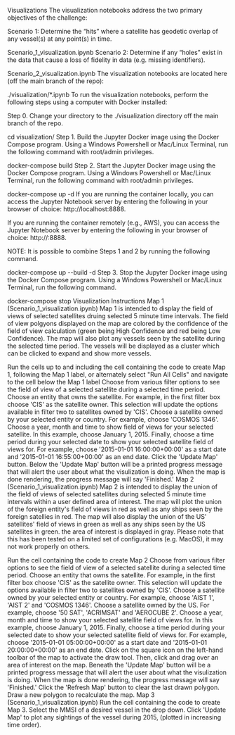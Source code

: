 Visualizations
The visualization notebooks address the two primary objectives of the challenge:

Scenario 1: Determine the “hits” where a satellite has geodetic overlap of any vessel(s) at any point(s) in time.

Scenario_1_visualization.ipynb
Scenario 2: Determine if any “holes” exist in the data that cause a loss of fidelity in data (e.g. missing identifiers).

Scenario_2_visualization.ipynb
The visualization notebooks are located here (off the main branch of the repo):

./visualization/*.ipynb
To run the visualization notebooks, perform the following steps using a computer with Docker installed:

Step 0. Change your directory to the ./visualization directory off the main branch of the repo.

cd visualization/
Step 1. Build the Jupyter Docker image using the Docker Compose program. Using a Windows Powershell or Mac/Linux Terminal, run the following command with root/admin privileges.

docker-compose build
Step 2. Start the Jupyter Docker image using the Docker Compose program. Using a Windows Powershell or Mac/Linux Terminal, run the following command with root/admin privileges.

docker-compose up -d
If you are running the container locally, you can access the Jupyter Notebook server by entering the following in your browser of choice: http://localhost:8888.

If you are running the container remotely (e.g., AWS), you can access the Jupyter Notebook server by entering the following in your browser of choice: http://<myipaddress>:8888.

NOTE: It is possible to combine Steps 1 and 2 by running the following command.

docker-compose up --build -d
Step 3. Stop the Jupyter Docker image using the Docker Compose program. Using a Windows Powershell or Mac/Linux Terminal, run the following command.

docker-compose stop
Visualization Instructions
Map 1 (Scenario_1_visualization.ipynb)
Map 1 is intended to display the field of views of selected satellites druing selected 5 minute time intervals. The field of view polgyons displayed on the map are colored by the confidence of the field of view calculation (green being High Confidence and red being Low Confidence). The map will also plot any vessels seen by the satellite during the selected time period. The vessels will be displayed as a cluster which can be clicked to expand and show more vessels.

Run the cells up to and including the cell containing the code to create Map 1, following the Map 1 label, or alternately select "Run All Cells" and navigate to the cell below the Map 1 label
Choose from various filter options to see the field of view of a selected satellite during a selected time period.
Choose an entity that owns the satellite. For example, in the first filter box choose 'CIS' as the satellite owner. This selection will update the options available in filter two to satellites owned by 'CIS'.
Choose a satellite owned by your selected entity or country. For example, choose 'COSMOS 1346'.
Choose a year, month and time to show field of views for your selected satellite. In this example, choose January 1, 2015.
Finally, choose a time period during your selected date to show your selected satellite field of views for. For example, choose '2015-01-01 16:00:00+00:00' as a start date and '2015-01-01 16:55:00+00:00' as an end date.
Click the 'Update Map' button.
Below the 'Update Map' button will be a printed progress message that will alert the user about what the visulization is doing. When the map is done rendering, the progress message will say 'Finished.'
Map 2 (Scenario_1_visualization.ipynb)
Map 2 is intended to display the union of the field of views of selected satellites during selected 5 minute time intervals within a user defined area of interest. The map will plot the union of the foreign entity's field of views in red as well as any ships seen by the foreign satellies in red. The map will also display the union of the US' satellites' field of views in green as well as any ships seen by the US satellites in green. the area of interest is displayed in gray. Please note that this has been tested on a limited set of configurations (e.g. MacOS), it may not work properly on others.

Run the cell containing the code to create Map 2
Choose from various filter options to see the field of view of a selected satellite during a selected time period.
Choose an entity that owns the satellite. For example, in the first filter box choose 'CIS' as the satellite owner. This selection will update the options available in filter two to satellites owned by 'CIS'.
Choose a satellite owned by your selected entity or country. For example, choose 'AIST 1', 'AIST 2' and 'COSMOS 1346'.
Choose a satellite owned by the US. For example, choose '50 SAT', 'ACRIMSAT' and 'AEROCUBE 2'.
Choose a year, month and time to show your selected satellite field of views for. In this example, choose January 1, 2015.
Finally, choose a time period during your selected date to show your selected satellite field of views for. For example, choose '2015-01-01 05:00:00+00:00' as a start date and '2015-01-01 20:00:00+00:00' as an end date.
Click on the square icon on the left-hand toolbar of the map to activate the draw tool. Then, click and drag over an area of interest on the map.
Beneath the 'Update Map' button will be a printed progress message that will alert the user about what the visulization is doing. When the map is done rendering, the progress message will say 'Finished.'
Click the 'Refresh Map' button to clear the last drawn polygon. Draw a new polygon to recalculate the map.
Map 3 (Scenario_1_visualization.ipynb)
Run the cell containing the code to create Map 3.
Select the MMSI of a desired vessel in the drop down.
Click 'Update Map' to plot any sightings of the vessel during 2015, (plotted in increasing time order).
